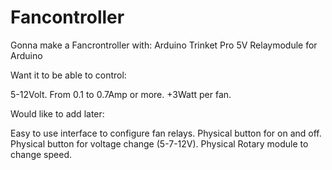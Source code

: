 # Fancontroller
Gonna make a Fancrontroller with:
Arduino Trinket Pro 5V
Relaymodule for Arduino

Want it to be able to control:

5-12Volt.
From 0.1 to 0.7Amp or more.
+3Watt per fan.

Would like to add later:

Easy to use interface to configure fan relays.
Physical button for on and off.
Physical button for voltage change (5-7-12V).
Physical Rotary module to change speed.
